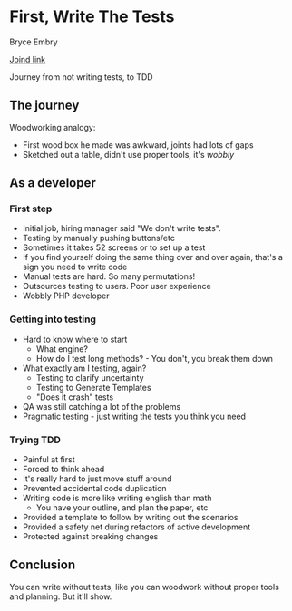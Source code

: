 
# First, Write The Tests

Bryce Embry

[Joind link](https://joind.in/talk/cd26a)

Journey from not writing tests, to TDD

## The journey

Woodworking analogy:
* First wood box he made was awkward, joints had lots of gaps
* Sketched out a table, didn't use proper tools, it's _wobbly_

## As a developer

### First step

* Initial job, hiring manager said "We don't write tests".
* Testing by manually pushing buttons/etc
* Sometimes it takes 52 screens or to set up a test
* If you find yourself doing the same thing over and over again, that's a sign you need to write code
* Manual tests are hard.  So many permutations!
* Outsources testing to users. Poor user experience
* Wobbly PHP developer

### Getting into testing

* Hard to know where to start
  * What engine?
  * How do I test long methods? - You don't, you break them down
* What exactly am I testing, again?
  * Testing to clarify uncertainty
  * Testing to Generate Templates
  * "Does it crash" tests
* QA was still catching a lot of the problems
* Pragmatic testing - just writing the tests you think you need

### Trying TDD

* Painful at first
* Forced to think ahead
 * It's really hard to just move stuff around
 * Prevented accidental code duplication
* Writing code is more like writing english than math
  * You have your outline, and plan the paper, etc
* Provided a template to follow by writing out the scenarios
* Provided a safety net during refactors of active development
* Protected against breaking changes


## Conclusion
You can write without tests, like you can woodwork without proper tools and planning.  But it'll show.